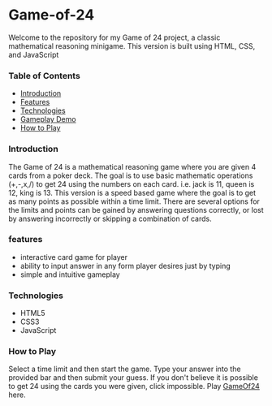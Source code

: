 # Game-of-24
Welcome to the repository for my Game of 24 project, a classic mathematical reasoning minigame. This version is built using HTML, CSS, and JavaScript

### Table of Contents
+ [Introduction](#introduction)
+ [Features](#features)
+ [Technologies](#technologies)
+ [Gameplay Demo](#gameplay-demo)
+ [How to Play](how-to-play)

### Introduction
The Game of 24 is a mathematical reasoning game where you are given 4 cards from a poker deck. The goal is to use basic mathematic operations (+,-,x,/)
to get 24 using the numbers on each card. i.e. jack is 11, queen is 12, king is 13. This version is a speed based game where the goal is to get as many points
as possible within a time limit. There are several options for the limits and points can be gained by answering questions correctly, or lost by answering incorrectly
or skipping a combination of cards. 

### features
+ interactive card game for player
+ ability to input answer in any form player desires just by typing
+ simple and intuitive gameplay

### Technologies
+ HTML5
+ CSS3
+ JavaScript

### How to Play
Select a time limit and then start the game. Type your answer into the provided bar and then submit your guess. If you don't believe it is possible to
get 24 using the cards you were given, click impossible. Play [GameOf24](https://jliu4242.github.io/Game-of-24/) here.